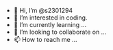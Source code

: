 - 👋 Hi, I’m @s2301294
- 👀 I’m interested in coding.
- 🌱 I’m currently learning ...
- 💞️ I’m looking to collaborate on ...
- 📫 How to reach me ...

<!---
s2301294/s2301294 is a ✨ special ✨ repository because its `README.md` (this file) appears on your GitHub profile.
You can click the Preview link to take a look at your changes.
--->
